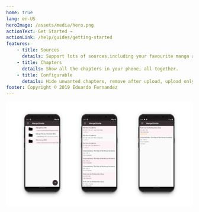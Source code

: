 ```yaml
---
home: true
lang: en-US
heroImage: /assets/media/hero.png
actionText: Get Started →
actionLink: /help/guides/getting-started
features:
    - title: Sources
      details: Support lots of sources,including your favourite manga app.
    - title: Chapters
      details: Show all the chapters in your phone, all together.
    - title: Configurable
      details: Hide unwanted chapters, remove after upload, upload only on wifi...
footer: Copyright © 2019 Eduardo Fernandez
---
```


![screens](/assets/media/screens.png)
